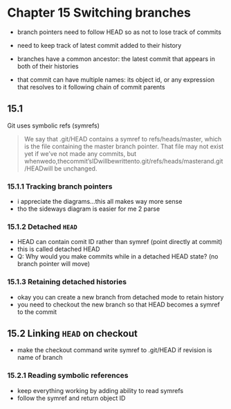 # Chapter 15 Switching branches

- branch pointers need to follow HEAD so as not to lose track of commits
- need to keep track of latest commit added to their history

- branches have a common ancestor: the latest commit that appears in both of their histories 
- that commit can have multiple names: its object id, or any expression that resolves to it following chain of commit parents

## 15.1
Git uses symbolic refs (symrefs)

> We say that .git/HEAD contains a symref to refs/heads/master, which is the file containing the master branch pointer. That file may not exist yet if we’ve not made any commits, but whenwedo,thecommit’sIDwillbewrittento.git/refs/heads/masterand.git/HEADwill be unchanged.

### 15.1.1 Tracking branch pointers
- i appreciate the diagrams...this all makes way more sense 
- tho the sideways diagram is easier for me 2 parse


### 15.1.2 Detached `HEAD`
- HEAD can contain comit ID rather than symref (point directly at commit)
- this is called detached HEAD
- Q: Why would you make commits while in a detached HEAD state? (no branch pointer will move) 

### 15.1.3 Retaining detached histories
- okay you can create a new branch from detached mode to retain history 
- you need to checkout the new branch so that HEAD becomes a symref to the commit

## 15.2 Linking `HEAD` on checkout
- make the checkout command write symref to .git/HEAD if revision is name of branch 

### 15.2.1 Reading symbolic references
- keep everything working by adding ability to read symrefs
- follow the symref and return object ID

